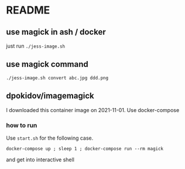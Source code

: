 # README

## use magick in ash / docker

just run ```./jess-image.sh```

## use magick command

```./jess-image.sh convert abc.jpg ddd.png```

## dpokidov/imagemagick

I downloaded this container image on 2021-11-01.
Use docker-compose

### how to run

Use ```start.sh``` for the following case.

```
docker-compose up ; sleep 1 ; docker-compose run --rm magick
```
and get into interactive shell
